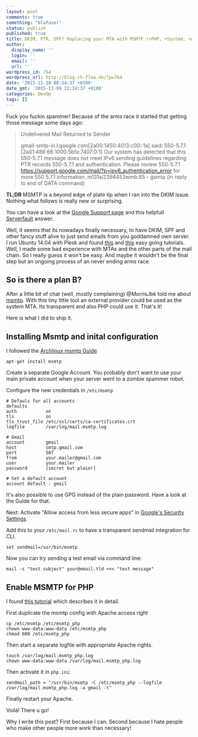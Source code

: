 ```yaml
---
layout: post
comments: true
something: "blafasel"
status: publish
published: true
title: DKIM, PTR, SPF? Replacing your MTA with MSMTP (+PHP, +System, +Apache)
author:
  display_name: ''
  login: ''
  email: ''
  url: ''
wordpress_id: 764
wordpress_url: http://blog.rh-flow.de/?p=764
date: '2015-11-10 00:24:37 +0100'
date_gmt: '2015-11-09 22:24:37 +0100'
categories: DevOp
tags: []
---
```

Fuck you fuckin spammer! Because of the arms race it started that getting those message some days ago:

> Undelivered Mail Returned to Sender
>
> gmail-smtp-in.l.google.com[2a00:1450:4013:c00::1a] said: 550-5.7.1 [2a01:488:66:1000:5bfa:7407:0:1] Our system has detected that this 550-5.7.1 message does not meet IPv6 sending guidelines regarding PTR records 550-5.7.1 and authentication. Please review 550-5.7.1 https://support.google.com/mail/?p=ipv6_authentication_error for more 550 5.7.1 information. m131si2394453wmb.65 - gsmtp (in reply to end of DATA command)

**TL;DR** MSMTP is a beyond edge of plate tip when I ran into the DKIM issue. Nothing what follows is really new or surprising.

<!--more-->

You can have a look at the [Google Support page][1] and this helpfull [Serverfault][2] answer.

Well, it seems that its nowadays finally necessary, to have DKIM, SPF and other fancy stuff alive to just send emails from you goddamned own server. I run Ubuntu 14.04 with Plesk and found [this][3] and [this][4] easy going tutorials. Well, I made some bad experience with MTAs and the other parts of the mail chain. So I really guess it won't be easy. And maybe it wouldn't be the final step but an ongoing process of an never ending arms race.

## So is there a plan B?

After a little bit of chat (well, mostly complaining) @MorrisJbk told me about [msmtp][5]. With this tiny little tool an external provider could be used as the system MTA. Its transparent and also PHP could use it. That's it!

Here is what I did to ship it.

## Installing Msmtp and inital configuration

I followed the [Archlinux msmtp Guide][5]

    apt-get install msmtp


Create a separate Google Account. You probably don't want to use your main private account when your server went to a zombie spammer robot.

Configure the new credentials in `/etc/msmtp`

    # Defauls for all accounts
    defaults
    auth           on
    tls            on
    tls_trust_file /etc/ssl/certs/ca-certificates.crt
    logfile        /var/log/mail.msmtp.log

    # Gmail
    account        gmail
    host           smtp.gmail.com
    port           587
    from           your.mailer@gmail.com
    user           your.mailer
    password       [secret but plain!]

    # Set a default account
    account default : gmail


It's also possible to use GPG instead of the plain password. Have a look at the Guide for that.

Next: Activate "Allow access from less secure apps" in [Google's Security Settings][6].

Add this to your `/etc/mail.rc` to have a transparent sendmail integration for CLI.

    set sendmail=/usr/bin/msmtp


Now you can try sending a test email via command line:

    mail -s "test subject" your@email.tld <<< "test message"


## Enable MSMTP for PHP

I found [this tutorial][7] which describes it in detail.

First duplicate the msmtp config with Apache access right

    cp /etc/msmtp /etc/msmtp_php
    chown www-data:www-data /etc/msmtp_php
    chmod 600 /etc/msmtp_php


Then start a separate logfile with appropriate Apache rights.

    touch /var/log/mail.msmtp_php.log
    chown www-data:www-data /var/log/mail.msmtp_php.log


Then activate it in `php.ini`:

    sendmail_path = "/usr/bin/msmtp -C /etc/msmtp_php --logfile /var/log/mail.msmtp_php.log -a gmail -t"


Finally restart your Apache.

Voilá! There u go!

Why I write this post? First because I can. Second because I hate people who make other people more work than necessary!

 [1]: https://support.google.com/mail/?p=ipv6_authentication_error
 [2]: http://serverfault.com/questions/532298/why-is-google-rejecting-mails-forwarded-from-my-postfix-server
 [3]: http://blog.matoski.com/articles/spf-dk-dkim-plesk-debian/
 [4]: https://www.exratione.com/2014/07/setting-up-spf-and-dkim-for-an-ubuntu-1404-mail-server/
 [5]: https://wiki.archlinux.org/index.php/Msmtp
 [6]: https://www.google.com/settings/security/lesssecureapps
 [7]: https://www.digitalocean.com/community/tutorials/how-to-use-gmail-or-yahoo-with-php-mail-function
